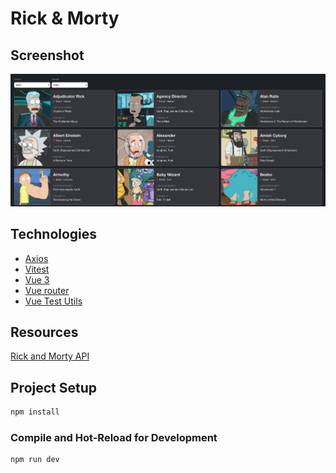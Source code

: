 # Rick & Morty

## Screenshot
![Screenshot](screenshot.png)

## Technologies
* [Axios](https://axios-http.com/)
* [Vitest](https://vitest.dev/)
* [Vue 3](https://vuejs.org/)
* [Vue router](https://router.vuejs.org/)
* [Vue Test Utils](https://test-utils.vuejs.org/)

## Resources
[Rick and Morty API](https://rickandmortyapi.com/documentation/#rest)

## Project Setup

```sh
npm install
```

### Compile and Hot-Reload for Development

```sh
npm run dev
```
